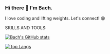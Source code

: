 ### Hi there 👋 I'm Bach.

I love coding and lifting weights. Let's connect! 😁

SKILLS AND TOOLS:


[![Bach's GitHub stats](https://github-readme-stats.vercel.app/api?username=bachdumpling)](https://github.com/bachdumpling/github-readme-stats)

[![Top Langs](https://github-readme-stats.vercel.app/api/top-langs/?username=bachdumpling)](https://github.com/bachdumpling/github-readme-stats)

<!--
**bachdumpling/bachdumpling** is a ✨ _special_ ✨ repository because its `README.md` (this file) appears on your GitHub profile.

Here are some ideas to get you started:

- 🔭 I’m currently working on ...
- 🌱 I’m currently learning ...
- 👯 I’m looking to collaborate on ...
- 🤔 I’m looking for help with ...
- 💬 Ask me about ...
- 📫 How to reach me: ...
- 😄 Pronouns: ...
- ⚡ Fun fact: ...
-->

